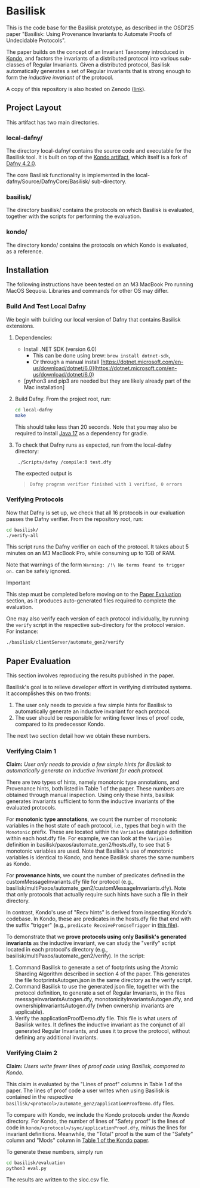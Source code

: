 # Basilisk

This is the code base for the Basilisk prototype, as described in the OSDI'25 paper
"Basilisk: Using Provenance Invariants to Automate Proofs of Undecidable Protocols".

The paper builds on the concept of an Invariant Taxonomy introduced in [Kondo](https://www.usenix.org/conference/osdi24/presentation/zhang-nuda), and factors the invariants of a distributed protocol into various sub-classes of Regular Invariants. Given a distributed protocol, Basilisk automatically generates a set of Regular invariants that is strong enough to form the *inductive invariant* of the protocol.

A copy of this repository is also hosted on Zenodo ([link](https://doi.org/10.5281/zenodo.15392829)).

## Project Layout

This artifact has two main directories.

### local-dafny/

The directory local-dafny/ contains the source code and executable for the Basilisk tool. It is built on top of the [Kondo artifact](https://github.com/GLaDOS-Michigan/Kondo), which itself is a fork of
[Dafny 4.2.0](https://github.com/dafny-lang/dafny/releases/tag/v4.2.0).

The core Basilisk functionality is implemented in the local-dafny/Source/DafnyCore/Basilisk/ sub-directory.

### basilisk/

The directory basilisk/ contains the protocols on which Basilisk is evaluated, together with the scripts for performing the evaluation.

### kondo/

The directory kondo/ contains the protocols on which Kondo is evaluated, as a reference.

## Installation

The following instructions have been tested on an M3 MacBook Pro running MacOS Sequoia. Libraries and commands for other OS may differ.

### Build And Test Local Dafny

We begin with building our local version of Dafny that contains Basilisk extensions. 

1. Dependencies:
	* Install .NET SDK (version 6.0)
		* This can be done using brew: `brew install dotnet-sdk`,
		* Or through a manual install [https://dotnet.microsoft.com/en-us/download/dotnet/6.0](https://dotnet.microsoft.com/en-us/download/dotnet/6.0)
	* [python3 and pip3 are needed but they are likely already part of the Mac installation]
2. Build Dafny. From the project root, run:

	```bash
	cd local-dafny
	make
	```
	This should take less than 20 seconds.
	Note that you may also be required to install [Java 17](https://www.oracle.com/java/technologies/javase/jdk17-archive-downloads.html) as a dependency for gradle.
3. To check that Dafny runs as expected, run from the local-dafny directory:

	```bash
	 ./Scripts/dafny /compile:0 test.dfy
	```
	The expected output is
	> `Dafny program verifier finished with 1 verified, 0 errors`
	
### Verifying Protocols

Now that Dafny is set up, we check that all 16 protocols in our evaluation passes the Dafny verifier. From the repository root, run:

```bash
cd basilisk/
./verify-all 
```

This script runs the Dafny verifier on each of the protocol. It takes about 5 minutes on an M3 MacBook Pro, while consuming up to 1GB of RAM.

Note that warnings of the form `Warning: /!\ No terms found to trigger on.` can be safely ignored.


> [!IMPORTANT]  
> This step must be completed before moving on to the [Paper Evaluation](#paper-evaluation) section, as it produces auto-generated files required to complete the evaluation.

One may also verify each version of each protocol individually, by running the `verify` script in the respective sub-directory for the protocol version. For instance:

```bash
./basilisk/clientServer/automate_gen2/verify
```

## Paper Evaluation

This section involves reproducing the results published in the paper.

Basilisk's goal is to relieve developer effort in verifying distributed systems. It accomplishes this on two fronts:

1. The user only needs to provide a few simple hints for Basilisk to automatically generate an inductive invariant for each protocol.
2. The user should be responsible for writing fewer lines of proof code, compared to its predecessor Kondo.

The next two section detail how we obtain these numbers.

### Verifying Claim 1

**Claim:** *User only needs to provide a few simple hints for Basilisk to automatically generate an inductive invariant for each protocol.*

There are two types of hints, namely monotonic type annotations, and Provenance hints, both listed in Table 1 of the paper. These numbers are obtained through manual inspection.
Using only these hints, basilisk generates invariants sufficient to form the inductive invariants of the evaluated protocols.

For **monotonic type annotations**, we count the number of monotonic variables in the host state of each protocol, i.e., types that begin with the `Monotonic` prefix.
These are located within the `Variables` datatype definition within each host.dfy file.
For example, we can look at the `Variables` definition in basilisk/paxos/automate_gen2/hosts.dfy, to see that 5 monotonic variables are used.
Note that Basilisk's use of monotonic variables is identical to Kondo, and hence Basilisk shares the same numbers as Kondo.

For **provenance hints**, we count the number of predicates defined in the customMessageInvariants.dfy file for protocol (e.g., basilisk/multiPaxos/automate_gen2/customMessageInvariants.dfy).
Note that only protocols that actually require such hints have such a file in their directory.

In contrast, Kondo's use of "Recv hints" is derived from inspecting Kondo's codebase.
In Kondo, these are predicates in the hosts.dfy file that end with the suffix "trigger" (e.g., `predicate ReceivePromiseTrigger` in [this file](https://github.com/GLaDOS-Michigan/Kondo/blob/main/kondoPrototypes/paxos/hosts.dfy)).

To demonstrate that we **prove protocols using only Basilisk's generated invariants** as the inductive invariant, we can study the "verify" script located in each protocol's directory (e.g., basilisk/multiPaxos/automate_gen2/verify). In the script:

1. Command Basilisk to generate a set of footprints using the Atomic Sharding Algorithm described in section 4 of the paper. This generates the file footprintsAutogen.json in the same directory as the verify script.
2. Command Basilisk to use the generated json file, together with the protocol definition, to generate a set of Regular Invariants, in the files messageInvariantsAutogen.dfy, monotonicityInvariantsAutogen.dfy, and ownershipInvariantsAutogen.dfy (when ownership invariants are applicable).
3. Verify the applicationProofDemo.dfy file. This file is what users of Basilisk writes. It defines the inductive invariant as the conjunct of all generated Regular Invariants, and uses it to prove the protocol, without defining any additional invariants.

### Verifying Claim 2

**Claim:** *Users write fewer lines of proof code using Basilisk, compared to Kondo.*

This claim is evaluated by the "Lines of proof" columns in Table 1 of the paper.
The lines of proof code a user writes when using Basilisk is contained in the respective `basilisk/<protocol>/automate_gen2/applicationProofDemo.dfy` files.

To compare with Kondo, we include the Kondo protocols under the /kondo directory. For Kondo, the number of lines of "Safety proof" is the lines of code in `kondo/<protocol>/sync/applicationProof.dfy`, minus the lines for invariant definitions. Meanwhile, the "Total" proof is the sum of the "Safety" column and "Mods" column in [Table 1 of the Kondo paper](https://www.usenix.org/system/files/osdi24-zhang-nuda.pdf).

To generate these numbers, simply run

```bash
cd basilisk/evaluation
python3 eval.py
```

The results are written to the sloc.csv file.
